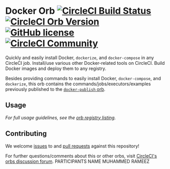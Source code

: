 # Docker Orb [![CircleCI Build Status](https://circleci.com/gh/CircleCI-Public/docker-orb.svg?style=shield "CircleCI Build Status")](https://circleci.com/gh/CircleCI-Public/docker-orb) [![CircleCI Orb Version](https://img.shields.io/badge/endpoint.svg?url=https://badges.circleci.io/orb/circleci/docker)](https://circleci.com/orbs/registry/orb/circleci/docker) [![GitHub license](https://img.shields.io/badge/license-MIT-blue.svg)](https://raw.githubusercontent.com/CircleCI-Public/docker-orb/master/LICENSE) [![CircleCI Community](https://img.shields.io/badge/community-CircleCI%20Discuss-343434.svg)](https://discuss.circleci.com/c/ecosystem/orbs)

Quickly and easily install Docker, `dockerize`, and `docker-compose` in any CircleCI job. Install/use various other Docker-related tools on CircleCI. Build Docker images and deploy them to any registry.

Besides providing commands to easily install Docker, `docker-compose`, and `dockerize`, this orb contains the commands/jobs/executors/examples previously published to the [`docker-publish` orb](https://circleci.com/orbs/registry/orb/circleci/docker-publish).

## Usage

_For full usage guidelines, see the [orb registry listing](http://circleci.com/orbs/registry/orb/circleci/docker)._

## Contributing

We welcome [issues](https://github.com/CircleCI-Public/docker-orb/issues) to and [pull requests](https://github.com/CircleCI-Public/docker-orb/pulls) against this repository!

For further questions/comments about this or other orbs, visit [CircleCI's orbs discussion forum](https://discuss.circleci.com/c/orbs).
PARTICIPANTS NAME
MUHAMMED RAMEEZ
